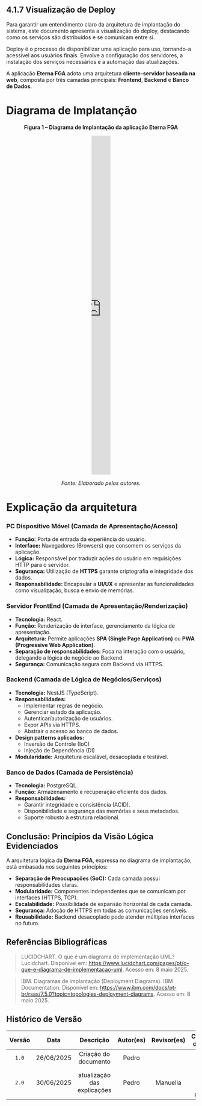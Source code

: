 ## 4.1.7 Visualização de Deploy

Para garantir um entendimento claro da arquitetura de implantação do sistema, este documento apresenta a visualização do deploy, destacando como os serviços são distribuídos e se comunicam entre si.

Deploy é o processo de disponibilizar uma aplicação para uso, tornando-a acessível aos usuários finais. Envolve a configuração dos servidores, a instalação dos serviços necessários e a automação das atualizações.

A aplicação **Eterna FGA** adota uma arquitetura **cliente-servidor baseada na web**, composta por três camadas principais: **Frontend**, **Backend** e **Banco de Dados**. 


# Diagrama de Implatanção

<p align="center"><strong>Figura 1 – Diagrama de Implantação da aplicação Eterna FGA</strong></p>

<p align="center">
    <iframe frameborder="0" style="width:10%; height:900px;"
        src="https://viewer.diagrams.net/?tags=%7B%7D&lightbox=1&highlight=0000ff&edit=_blank&layers=1&nav=1&dark=0#R%3Cmxfile%3E%3Cdiagram%20name%3D%22P%C3%A1gina-1%22%20id%3D%22E7zcgk4AevlYPmeYEHd9%22%3E5VrbcpswEP0aPzbDPfZjfUundTpu7ZmmTx0ZZFCLESPkW76%2BEkgGVZA4TRpw85JIqxs6Z%2FcsXrtnjzaHGwLS6BYHMO5ZRnDo2eOeZZm2Z7B%2F3HIsLNfuoDCEBAViUmlYoHsojGJduEUBzJSJFOOYolQ1%2BjhJoE8VGyAE79Vpaxyrp6YghJph4YNYt35DAY0Ka9%2B6Lu0fIAojebLpifttgJwsbpJFIMD7isme9OwRwZgWrc1hBGMOnsSlWDdtGD09GIEJPWfBtP%2Bz%2F%2FHeifd3sx%2FJ9HZyR3af3pmeeDh6lDeGAQNAdDGhEQ5xAuJJaR0SvE0CyLc1WK%2BcM8M4ZUaTGX9CSo%2BCTbClmJkiuonFKEyC95wb1k1wwrfMKCB0iuJYbKpfTtw3w1viwwdu5AgnASSE9KGbu8VEft3KCQK7G4g3kJIjm0BgDCjaqf4AhFuFp3kl8qwhwH8CEY7YeAfirThqOZrXkjMDKxZkCqAgRmHC2j6DCxJm2EFCEfPi92Jgg4Kg4A5m6B6s8v040ClGCc0v4w577rgW%2Bgc9h58ED72aWBSnKO6uICtWvTOuDEvQJlRCsng29mLzOb9NZQperzPmBX%2BSc3qGv%2BfLtDS%2BNLJCFihpoyc%2FHzh7YCiomVJq9qVSmX1hi6oqJSe%2BuBvbGioLSHYowIRZpwQndJIEGlB%2FeivlOnJy6hiuKZeIFPgoCZe5xvRLwywfHlul5au4qZnbIpDyY%2FztKheaQpNM7vsBIgxthPkhTFc4ZMM1e0Spfo4aZPsIUbhgR%2FCxPUt3TwgWq4Fzndv2uBto3H2FwKcaWxLRDQ62uabUEyV5Mc7Rp4LxOoQrBLw82GLUU%2BPIqwkjo4YK918xYdr%2FW1a2z8zKTqeSsq2L%2FIflcr7oclqWCvwSadnsfBbWNav1LGy3n4UdDZUh8H9Bnnk9sOGqmqyyMn29qUw8aOC9S5nYvK5xay%2BmOVI71gx58%2FNksZRmdkxl5PJS9vms1Kdst%2B2ULX2hS0rkWm7bSiQ%2FZStSlPiYV4Qg%2BzMGAc7engqdvKXTKtTXuJvjjIYELr7MLk5ingB5g8TUBNPrSoxeInp1iXFVTMzWX3X0N%2FT56A3qSRPBndITPUUOeYGehf7Ficn5eNcHTuslBkv%2FjNC2mHRBTfTXlTHKUpwh9vmXv7Tc4hVil3t7AuM0kN4lgbE8jb2LFZjz8e6owNiuBvpr1DAPiN5V2t%2F5Vleu6I0PYue8c5SdhN33rtr5Xu3kizz31OXLuGOL%2FhwSxBDjHpGvyWumj9RR9Upro8o%2BWlmVTv9oaVUUBrtSWtUrd10vrUqPfn7iYx45sAUf3S2u2teXF8FXjttXovhqMHCUSDaUQG4M43%2F5ZYh8z7m0kNXrAZ0PWVlIfYmQdSwlw7b45Qjrlr8bKqaXv76yJ78B%3C%2Fdiagram%3E%3C%2Fmxfile%3E">
    </iframe>
</p>

<p align="center"><em>Fonte: Elaborado pelos autores.</em></p>

# Explicação da arquitetura

### PC Dispositivo Móvel (Camada de Apresentação/Acesso)

- **Função:** Porta de entrada da experiência do usuário.
- **Interface:** Navegadores (Browsers) que consomem os serviços da aplicação.
- **Lógica:** Responsável por traduzir ações do usuário em requisições HTTP para o servidor.
- **Segurança:** Utilização de **HTTPS** garante criptografia e integridade dos dados.
- **Responsabilidade:** Encapsular a **UI/UX** e apresentar as funcionalidades como visualização, busca e envio de memórias.

### Servidor FrontEnd (Camada de Apresentação/Renderização)

- **Tecnologia:** React.
- **Função:** Renderização de interface, gerenciamento da lógica de apresentação.
- **Arquitetura:** Permite aplicações **SPA (Single Page Application)** ou **PWA (Progressive Web Application)**.
- **Separação de responsabilidades:** Foca na interação com o usuário, delegando a lógica de negócio ao Backend.
- **Segurança:** Comunicação segura com Backend via HTTPS.

### Backend (Camada de Lógica de Negócios/Serviços)

- **Tecnologia:** NestJS (TypeScript).
- **Responsabilidades:**
  - Implementar regras de negócio.
  - Gerenciar estado da aplicação.
  - Autenticar/autorização de usuários.
  - Expor APIs via HTTPS.
  - Abstrair o acesso ao banco de dados.
- **Design patterns aplicados:**
  - Inversão de Controle (IoC)
  - Injeção de Dependência (DI)
- **Modularidade:** Arquitetura escalável, desacoplada e testável.

### Banco de Dados (Camada de Persistência)

- **Tecnologia:** PostgreSQL.
- **Função:** Armazenamento e recuperação eficiente dos dados.
- **Responsabilidades:**
  - Garantir integridade e consistência (ACID).
  - Disponibilidade e segurança das memórias e seus metadados.
  - Suporte robusto à estrutura relacional.

## Conclusão: Princípios da Visão Lógica Evidenciados

A arquitetura lógica da **Eterna FGA**, expressa no diagrama de implantação, está embasada nos seguintes princípios:

- **Separação de Preocupações (SoC):** Cada camada possui responsabilidades claras.
- **Modularidade:** Componentes independentes que se comunicam por interfaces (HTTPS, TCP).
- **Escalabilidade:** Possibilidade de expansão horizontal de cada camada.
- **Segurança:** Adoção de HTTPS em todas as comunicações sensíveis.
- **Reusabilidade:** Backend desacoplado pode atender múltiplas interfaces no futuro.

## Referências Bibliográficas

> LUCIDCHART. O que é um diagrama de implementação UML? Lucidchart. Disponível em: https://www.lucidchart.com/pages/pt/o-que-e-diagrama-de-implementacao-uml. Acesso em: 8 maio 2025.

> IBM. Diagramas de implantação (Deployment Diagrams). IBM Documentation. Disponível em: https://www.ibm.com/docs/pt-br/rsas/7.5.0?topic=topologies-deployment-diagrams. Acesso em: 8 maio 2025.


## Histórico de Versão

| Versão | Data | Descrição | Autor(es) | Revisor(es) | Comentário do Revisor |
| :-: | :-: | :-: | :-: | :-: | :-: |
| `1.0` | 26/06/2025  | Criação do documento | Pedro 
| `2.0` | 30/06/2025  | atualização das explicações | Pedro |Manuella| troquei o tema do diagrama para claro|



